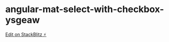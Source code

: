 # angular-mat-select-with-checkbox-ysgeaw

[Edit on StackBlitz ⚡️](https://stackblitz.com/edit/angular-mat-select-with-checkbox-ysgeaw)